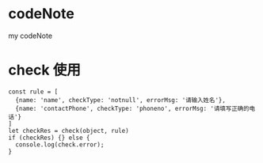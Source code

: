 # codeNote
my codeNote

# check 使用
```
const rule = [
  {name: 'name', checkType: 'notnull', errorMsg: '请输入姓名'},
  {name: 'contactPhone', checkType: 'phoneno', errorMsg: '请填写正确的电话'}
]
let checkRes = check(object, rule)
if (checkRes) {} else {
  console.log(check.error);
}
```
